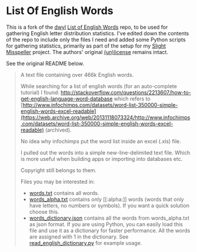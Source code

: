 # List Of English Words

This is a fork of the [dwyl](https://github.com/dwyl) [List of English Words](https://github.com/dwyl/english-words) repo, to be used for gathering English letter distribution statistics. I've edited down the contents of the repo to include only the files I need and added some Python scripts for gathering statistics, primarily as part of the setup for my [Slight Misspeller](https://github.com/adam-rumpf/slight-misspeller) project. The authors' original [(un)license](https://github.com/dwyl/english-words/blob/master/LICENSE.md) remains intact.

See the original README below.

> A text file containing over 466k English words.
> 
> While searching for a list of english words (for an auto-complete tutorial)
> I found: http://stackoverflow.com/questions/2213607/how-to-get-english-language-word-database which refers to [http://www.infochimps.com/datasets/word-list-350000-simple-english-words-excel-readable](https://web.archive.org/web/20131118073324/http://www.infochimps.com/datasets/word-list-350000-simple-english-words-excel-readable) (archived).
> 
> No idea why infochimps put the word list inside an excel (.xls) file.
> 
> I pulled out the words into a simple new-line-delimited text file.
> Which is more useful when building apps or importing into databases etc.
> 
> Copyright still belongs to them.
> 
> Files you may be interested in:
> 
> -  [words.txt](https://github.com/dwyl/english-words/blob/master/words.txt) contains all words.
> -  [words_alpha.txt](https://github.com/dwyl/english-words/blob/master/words_alpha.txt) contains only [[:alpha:]] words (words that only have letters, no numbers or symbols). If you want a quick solution choose this.
> -  [words_dictionary.json](https://github.com/dwyl/english-words/blob/master/words_dictionary.json) contains all the words from words_alpha.txt as json format. 
> If you are using Python, you can easily load this file and use it as a dictionary for faster performance. All the words are assigned with 1 in the dictionary.
> See [read_english_dictionary.py](https://github.com/dwyl/english-words/blob/master/read_english_dictionary.py) for example usage.
